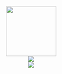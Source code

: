 ### 

<div align="center"> <img height="137px" src="https://github-readme-stats.vercel.app/api?username=Lricee&hide_title=true&hide_border=true&show_icons=trueline_height=21&text_color=000&icon_color=000&bg_color=0,ea6161,ffc64d,fffc4d,52fa5a&theme=graywhite" /> </div>



<div align="center"> <img src="https://activity-graph.herokuapp.com/graph?username=Lricee&theme=xcode" /> </div>


<div align="center"> <img src="https://github-readme-stats.vercel.app/api/top-langs/?username=Lricee&hide_title=true&hide_border=true&layout=compact&langs_count=6&text_color=000&icon_color=fff&bg_color=0,52fa5a,4dfcff,c64dff&theme=graywhite" /> </div>


<!--
**Lricee/Lricee** is a ✨ _special_ ✨ repository because its `README.md` (this file) appears on your GitHub profile.

Here are some ideas to get you started:

- 🔭 I’m currently working on ...
- 🌱 I’m currently learning ...
- 👯 I’m looking to collaborate on ...
- 🤔 I’m looking for help with ...
- 💬 Ask me about ...
- 📫 How to reach me: ...
- 😄 Pronouns: ...
- ⚡ Fun fact: ...
-->
